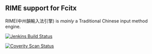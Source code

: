 ## RIME support for Fcitx

RIME(中州韻輸入法引擎) is _mainly_ a Traditional Chinese input method engine.

[![Jenkins Build Status](https://img.shields.io/jenkins/s/https/jenkins.fcitx-im.org/job/fcitx5-rime.svg)](https://jenkins.fcitx-im.org/job/fcitx5-rime/)

[![Coverity Scan Status](https://img.shields.io/coverity/scan/13835.svg)](https://scan.coverity.com/projects/fcitx-fcitx5-rime)
